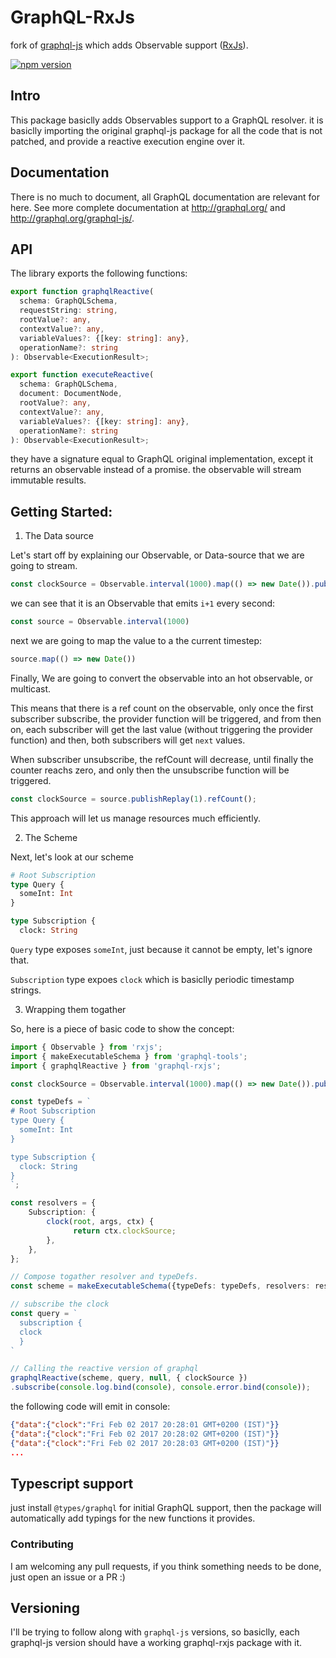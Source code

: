 # GraphQL-RxJs

fork of [graphql-js](https://github.com/graphql/graphql-js) which adds Observable support ([RxJs](http://reactivex.io/rxjs/)).

[![npm version](https://badge.fury.io/js/graphql-rxjs.svg)](http://badge.fury.io/js/graphql-rxjs)

## Intro

This package basiclly adds Observables support to a GraphQL resolver.
it is basiclly importing the original graphql-js package for all the code that is not patched,
and provide a reactive execution engine over it.

## Documentation

There is no much to document, all GraphQL documentation are relevant for here.
See more complete documentation at http://graphql.org/ and
http://graphql.org/graphql-js/.

## API

The library exports the following functions:

```typescript
export function graphqlReactive(
  schema: GraphQLSchema,
  requestString: string,
  rootValue?: any,
  contextValue?: any,
  variableValues?: {[key: string]: any},
  operationName?: string
): Observable<ExecutionResult>;

export function executeReactive(
  schema: GraphQLSchema,
  document: DocumentNode,
  rootValue?: any,
  contextValue?: any,
  variableValues?: {[key: string]: any},
  operationName?: string
): Observable<ExecutionResult>;
```

they have a signature equal to GraphQL original implementation,
except it returns an observable instead of a promise.
the observable will stream immutable results.

## Getting Started:

1. The Data source

  Let's start off by explaining our Observable, or Data-source that we are going to stream.
  ```typescript
  const clockSource = Observable.interval(1000).map(() => new Date()).publishReplay(1).refCount();
  ```

  we can see that it is an Observable that emits `i+1` every second:
  ```typescript
  const source = Observable.interval(1000)
  ```

  next we are going to map the value to a the current timestep:
  ```typescript
  source.map(() => new Date())
  ```

  Finally, We are going to convert the observable into an hot observable, or multicast.

  This means that there is a ref count on the observable,
  only once the first subscriber subscribe, the provider function will be triggered,
  and from then on, each subscriber will get the last value (without triggering the provider function)
  and then, both subscribers will get `next` values.

  When subscriber unsubscribe, the refCount will decrease,
  until finally the counter reachs zero, and only then the unsubscribe function will be triggered.
  ```typescript
  const clockSource = source.publishReplay(1).refCount();
  ```

 This approach will let us manage resources much efficiently.

2. The Scheme

  Next, let's look at our scheme

  ```graphql
  # Root Subscription
  type Query {
    someInt: Int
  }

  type Subscription {
    clock: String
  ```

  `Query` type exposes `someInt`, just because it cannot be empty, let's ignore that.
  
  `Subscription` type expoes `clock` which is basiclly periodic timestamp strings.

3. Wrapping them togather

  So, here is a piece of basic code to show the concept:
  ```typescript
  import { Observable } from 'rxjs';
  import { makeExecutableSchema } from 'graphql-tools';
  import { graphqlReactive } from 'graphql-rxjs';
  
  const clockSource = Observable.interval(1000).map(() => new Date()).publishReplay(1).refCount();

  const typeDefs = `
  # Root Subscription
  type Query {
	someInt: Int
  }

  type Subscription {
    clock: String
  }
  `;

  const resolvers = {
      Subscription: {
          clock(root, args, ctx) {
                return ctx.clockSource;
          },
      },
  };

  // Compose togather resolver and typeDefs.
  const scheme = makeExecutableSchema({typeDefs: typeDefs, resolvers: resolvers});

  // subscribe the clock
  const query = `
    subscription {
  	clock
    }
  `

  // Calling the reactive version of graphql
  graphqlReactive(scheme, query, null, { clockSource })
  .subscribe(console.log.bind(console), console.error.bind(console));
  ```

  the following code will emit in console:
  ```json
  {"data":{"clock":"Fri Feb 02 2017 20:28:01 GMT+0200 (IST)"}}
  {"data":{"clock":"Fri Feb 02 2017 20:28:02 GMT+0200 (IST)"}}
  {"data":{"clock":"Fri Feb 02 2017 20:28:03 GMT+0200 (IST)"}}
  ...
  ```

## Typescript support

just install `@types/graphql` for initial GraphQL support,
then the package will automatically add typings for the new functions it provides.

### Contributing

I am welcoming any pull requests,
if you think something needs to be done, just open an issue or a PR :)

## Versioning

I'll be trying to follow along with `graphql-js` versions,
so basiclly, each graphql-js version should have a working graphql-rxjs package with it.
